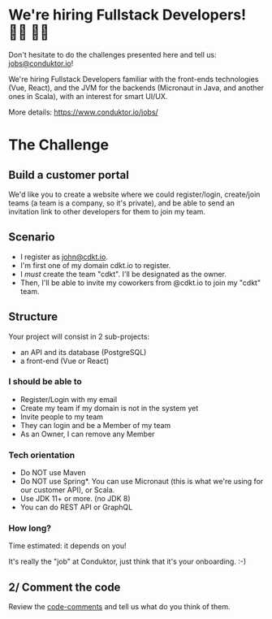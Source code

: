 # We're hiring Fullstack Developers! 👨‍💻 👩‍💻

Don't hesitate to do the challenges presented here and tell us: jobs@conduktor.io!

We're hiring Fullstack Developers familiar with the front-ends technologies (Vue, React), and the JVM for the backends (Micronaut in Java, and another ones in Scala), with an interest for smart UI/UX.

More details: https://www.conduktor.io/jobs/

# The Challenge

## Build a customer portal

We'd like you to create a website where we could register/login, create/join teams (a team is a company, so it's private), and be able to send an invitation link to other developers for them to join my team. 


## Scenario

- I register as john@cdkt.io.
- I'm first one of my domain cdkt.io to register.
- I *must* create the team "cdkt". I'll be designated as the owner.
- Then, I'll be able to invite my coworkers from @cdkt.io to join my "cdkt" team.

## Structure

Your project will consist in 2 sub-projects:

- an API and its database (PostgreSQL)
- a front-end (Vue or React)

### I should be able to

- Register/Login with my email
- Create my team if my domain is not in the system yet
- Invite people to my team
- They can login and be a Member of my team
- As an Owner, I can remove any Member

### Tech orientation

- Do NOT use Maven
- Do NOT use Spring*. You can use Micronaut (this is what we're using for our customer API), or Scala.
- Use JDK 11+ or more. (no JDK 8)
- You can do REST API or GraphQL

### How long?

Time estimated: it depends on you!

It's really the "job" at Conduktor, just think that it's your onboarding. :-)

## 2/ Comment the code

Review the [code-comments](https://github.com/conduktor/conduktor-coding-challenge/tree/main/fullstack-developers/code-comments) and tell us what do you think of them.

